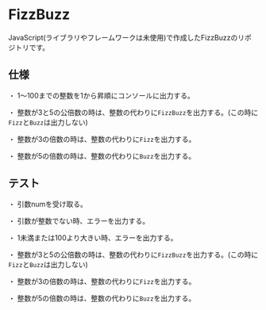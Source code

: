 # FizzBuzz

JavaScript(ライブラリやフレームワークは未使用)で作成したFizzBuzzのリポジトリです。

## 仕様

・ 1〜100までの整数を1から昇順にコンソールに出力する。

・ 整数が3と5の公倍数の時は、整数の代わりに`FizzBuzz`を出力する。(この時に`Fizz`と`Buzz`は出力しない)

・ 整数が3の倍数の時は、整数の代わりに`Fizz`を出力する。

・ 整数が5の倍数の時は、整数の代わりに`Buzz`を出力する。


## テスト

・ 引数numを受け取る。

・ 引数が整数でない時、エラーを出力する。

・ 1未満または100より大きい時、エラーを出力する。

・ 整数が3と5の公倍数の時は、整数の代わりに`FizzBuzz`を出力する。(この時に`Fizz`と`Buzz`は出力しない)

・ 整数が3の倍数の時は、整数の代わりに`Fizz`を出力する。

・ 整数が5の倍数の時は、整数の代わりに`Buzz`を出力する。
